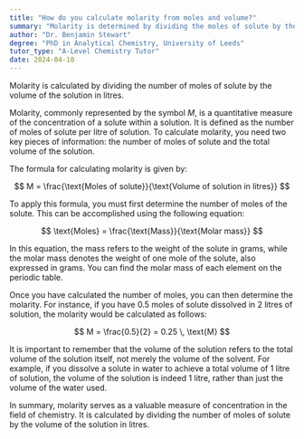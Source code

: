 ```yaml
---
title: "How do you calculate molarity from moles and volume?"
summary: "Molarity is determined by dividing the moles of solute by the solution's volume in liters."
author: "Dr. Benjamin Stewart"
degree: "PhD in Analytical Chemistry, University of Leeds"
tutor_type: "A-Level Chemistry Tutor"
date: 2024-04-10
---
```


Molarity is calculated by dividing the number of moles of solute by the volume of the solution in litres.

Molarity, commonly represented by the symbol $M$, is a quantitative measure of the concentration of a solute within a solution. It is defined as the number of moles of solute per litre of solution. To calculate molarity, you need two key pieces of information: the number of moles of solute and the total volume of the solution.

The formula for calculating molarity is given by:

$$
M = \frac{\text{Moles of solute}}{\text{Volume of solution in litres}}
$$

To apply this formula, you must first determine the number of moles of the solute. This can be accomplished using the following equation:

$$
\text{Moles} = \frac{\text{Mass}}{\text{Molar mass}}
$$

In this equation, the mass refers to the weight of the solute in grams, while the molar mass denotes the weight of one mole of the solute, also expressed in grams. You can find the molar mass of each element on the periodic table.

Once you have calculated the number of moles, you can then determine the molarity. For instance, if you have $0.5$ moles of solute dissolved in $2$ litres of solution, the molarity would be calculated as follows:

$$
M = \frac{0.5}{2} = 0.25 \, \text{M}
$$

It is important to remember that the volume of the solution refers to the total volume of the solution itself, not merely the volume of the solvent. For example, if you dissolve a solute in water to achieve a total volume of $1$ litre of solution, the volume of the solution is indeed $1$ litre, rather than just the volume of the water used.

In summary, molarity serves as a valuable measure of concentration in the field of chemistry. It is calculated by dividing the number of moles of solute by the volume of the solution in litres.
    